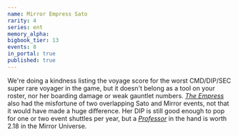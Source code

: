 ```yaml
---
name: Mirror Empress Sato
rarity: 4
series: ent
memory_alpha:
bigbook_tier: 13
events: 8
in_portal: true
published: true
---
```


We're doing a kindness listing the voyage score for the worst CMD/DIP/SEC super rare voyager in the game, but it doesn't belong as a tool on your roster, nor her boarding damage or weak gauntlet numbers. [_The Empress_](https://www.youtube.com/watch?v=lUt46weEzpk) also had the misfortune of two overlapping Sato and Mirror events, not that it would have made a huge difference. Her DIP is still good enough to pop for one or two event shuttles per year, but a [_Professor_](https://stt.wiki/wiki/Professor_Sato) in the hand is worth 2.18 in the Mirror Universe.
